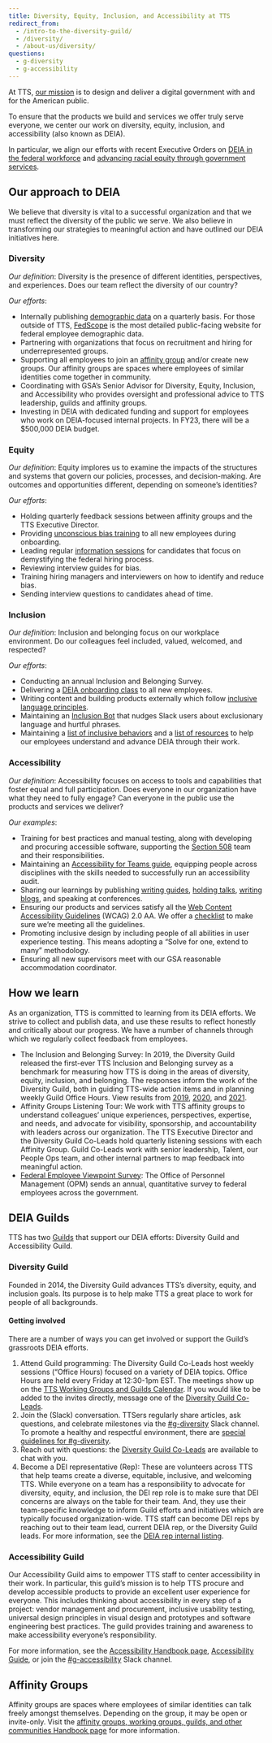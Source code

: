 ```yaml
---
title: Diversity, Equity, Inclusion, and Accessibility at TTS
redirect_from:
  - /intro-to-the-diversity-guild/
  - /diversity/
  - /about-us/diversity/
questions:
  - g-diversity
  - g-accessibility
---
```


At TTS, [our mission]({{site.baseurl}}/tts-history/) is to design and deliver a digital government with and for the American public.

To ensure that the products we build and services we offer truly serve everyone, we center our work on diversity, equity, inclusion, and accessibility (also known as DEIA).

In particular, we align our efforts with recent Executive Orders on [DEIA in the federal workforce](https://www.whitehouse.gov/briefing-room/presidential-actions/2021/06/25/executive-order-on-diversity-equity-inclusion-and-accessibility-in-the-federal-workforce/) and [advancing racial equity through government services](https://www.whitehouse.gov/briefing-room/presidential-actions/2021/01/20/executive-order-advancing-racial-equity-and-support-for-underserved-communities-through-the-federal-government/).

## Our approach to DEIA

We believe that diversity is vital to a successful organization and that we must reflect the diversity of the public we serve. We also believe in transforming our strategies to meaningful action and have outlined our DEIA initiatives here.

### Diversity

_Our definition_: Diversity is the presence of different identities, perspectives, and experiences. Does our team reflect the diversity of our country?

_Our efforts_:

- Internally publishing [demographic data](https://docs.google.com/spreadsheets/u/0/d/1eYqMhVBRvjCjnJpq_51h_MgLcXZQNN8wacWQC9XdzMw/edit) on a quarterly basis. For those outside of TTS, [FedScope](https://www.fedscope.opm.gov/) is the most detailed public-facing website for federal employee demographic data.
- Partnering with organizations that focus on recruitment and hiring for underrepresented groups.
- Supporting all employees to join an [affinity group]({{site.baseurl}}/training-and-development/working-groups-and-guilds-101/) and/or create new groups. Our affinity groups are spaces where employees of similar identities come together in community.
- Coordinating with GSA’s Senior Advisor for Diversity, Equity, Inclusion, and Accessibility who provides oversight and professional advice to TTS leadership, guilds and affinity groups.
- Investing in DEIA with dedicated funding and support for employees who work on DEIA-focused internal projects. In FY23, there will be a $500,000 DEIA budget.

### Equity

_Our definition_: Equity implores us to examine the impacts of the structures and systems that govern our policies, processes, and decision-making. Are outcomes and opportunities different, depending on someone’s identities?

_Our efforts_:

- Holding quarterly feedback sessions between affinity groups and the TTS Executive Director.
- Providing [unconscious bias training]({{site.baseurl}}/getting-started/classes/) to all new employees during onboarding.
- Leading regular [information sessions](https://join.tts.gsa.gov/) for candidates that focus on demystifying the federal hiring process.
- Reviewing interview guides for bias.
- Training hiring managers and interviewers on how to identify and reduce bias.
- Sending interview questions to candidates ahead of time.

### Inclusion

_Our definition_: Inclusion and belonging focus on our workplace environment. Do our colleagues feel included, valued, welcomed, and respected?

_Our efforts_:

- Conducting an annual Inclusion and Belonging Survey.
- Delivering a [DEIA onboarding class]({{site.baseurl}}/getting-started/classes/) to all new employees.
- Writing content and building products externally which follow [inclusive language principles](https://content-guide.18f.gov/our-style/inclusive-language/).
- Maintaining an [Inclusion Bot]({{site.baseurl}}/general-information-and-resources/inclusion-bot/) that nudges Slack users about exclusionary language and hurtful phrases.
- Maintaining a [list of inclusive behaviors]({{site.baseurl}}/general-information-and-resources/inclusive-behaviors/) and a [list of resources]({{site.baseurl}}/general-information-and-resources/deia-resources/) to help our employees understand and advance DEIA through their work.

### Accessibility

_Our definition_: Accessibility focuses on access to tools and capabilities that foster equal and full participation. Does everyone in our organization have what they need to fully engage? Can everyone in the public use the products and services we deliver?

_Our examples_:

- Training for best practices and manual testing, along with developing and procuring accessible software, supporting the [Section 508](https://www.section508.gov/content/about-us) team and their responsibilities.
- Maintaining an [Accessibility for Teams guide](https://accessibility.digital.gov/), equipping people across disciplines with the skills needed to successfully run an accessibility audit.
- Sharing our learnings by publishing [writing guides](https://accessibility.18f.gov/), [holding talks](https://www.youtube.com/watch?v=CL6lOwJEMGQ), [writing blogs](https://digital.gov/2015/06/05/using-section-508-guidance-to-improve-the-accessibility-of-government-services/), and speaking at conferences.
- Ensuring our products and services satisfy all the [Web Content Accessibility Guidelines](https://www.w3.org/WAI/standards-guidelines/wcag/) (WCAG) 2.0 AA. We offer a [checklist](https://accessibility.18f.gov/checklist/) to make sure we’re meeting all the guidelines.
- Promoting inclusive design by including people of all abilities in user experience testing. This means adopting a “Solve for one, extend to many” methodology.
- Ensuring all new supervisors meet with our GSA reasonable accommodation coordinator.

## How we learn

As an organization, TTS is committed to learning from its DEIA efforts. We strive to collect and publish data, and use these results to reflect honestly and critically about our progress. We have a number of channels through which we regularly collect feedback from employees.

- The Inclusion and Belonging Survey: In 2019, the Diversity Guild released the first-ever TTS Inclusion and Belonging survey as a benchmark for measuring how TTS is doing in the areas of diversity, equity, inclusion, and belonging. The responses inform the work of the Diversity Guild, both in guiding TTS-wide action items and in planning weekly Guild Office Hours. View results from [2019](https://docs.google.com/presentation/d/11acPBMr02thj8f9SIcvO9iqlzBff-MCTG8C3dL7LFqs/edit), [2020](https://docs.google.com/presentation/d/1Hhha6qPCCogu0UiufYJZ5YuhaRIfHK8zAFeeUgE1bR4/edit#), and [2021](https://docs.google.com/presentation/d/1tETeRLOydDLhMHFl1e2A5BzNhdWB9wxt4cH-yW1Qw0o/edit#).
- Affinity Groups Listening Tour: We work with TTS affinity groups to understand colleagues’ unique experiences, perspectives, expertise, and needs, and advocate for visibility, sponsorship, and accountability with leaders across our organization. The TTS Executive Director and the Diversity Guild Co-Leads hold quarterly listening sessions with each Affinity Group. Guild Co-Leads work with senior leadership, Talent, our People Ops team, and other internal partners to map feedback into meaningful action.
- [Federal Employee Viewpoint Survey](https://www.opm.gov/fevs/): The Office of Personnel Management (OPM) sends an annual, quantitative survey to federal employees across the government.

## DEIA Guilds

TTS has two [Guilds]({{site.baseurl}}/training-and-development/working-groups-and-guilds-101/#guilds-in-tts) that support our DEIA efforts: Diversity Guild and Accessibility Guild.

### Diversity Guild

Founded in 2014, the Diversity Guild advances TTS’s diversity, equity, and inclusion goals. Its purpose is to help make TTS a great place to work for people of all backgrounds.

#### Getting involved

There are a number of ways you can get involved or support the Guild’s grassroots DEIA efforts.

1. Attend Guild programming: The Diversity Guild Co-Leads host weekly sessions (“Office Hours) focused on a variety of DEIA topics. Office Hours are held every Friday at 12:30-1pm EST. The meetings show up on the [TTS Working Groups and Guilds Calendar](https://www.google.com/calendar/embed?src=gsa.gov_o1aqcv28k1f0nmca5bkch8los4%40group.calendar.google.com). If you would like to be added to the invites directly, message one of the [Diversity Guild Co-Leads]({{site.baseurl}}/training-and-development/working-groups-and-guilds-101/#current-guilds).
2. Join the (Slack) conversation. TTSers regularly share articles, ask questions, and celebrate milestones via the [#g-diversity](https://gsa-tts.slack.com/archives/C02DJFR0V) Slack channel. To promote a healthy and respectful environment, there are [special guidelines for #g-diversity](https://docs.google.com/document/d/1IP0GERswH8t5nQxH0VyYPidj5TrkNtfJEmaPz3_y-go/edit).
3. Reach out with questions: the [Diversity Guild Co-Leads]({{site.baseurl}}/training-and-development/working-groups-and-guilds-101/#current-guilds) are available to chat with you.
4. Become a DEI representative (Rep): These are volunteers across TTS that help teams create a diverse, equitable, inclusive, and welcoming TTS. While everyone on a team has a responsibility to advocate for diversity, equity, and inclusion, the DEI rep role is to make sure that DEI concerns are always on the table for their team. And, they use their team-specific knowledge to inform Guild efforts and initiatives which are typically focused organization-wide. TTS staff can become DEI reps by reaching out to their team lead, current DEIA rep, or the Diversity Guild leads. For more information, see the [DEIA rep internal listing](https://docs.google.com/document/d/1g7bpwFBfpHMy0guu5nUaF0HhBLvu42pF0nCiBdb92M4/edit).

### Accessibility Guild

Our Accessibility Guild aims to empower TTS staff to center accessibility in their work. In particular, this guild’s mission is to help TTS procure and develop accessible products to provide an excellent user experience for everyone. This includes thinking about accessibility in every step of a project: vendor management and procurement, inclusive usability testing, universal design principles in visual design and prototypes and software engineering best practices. The guild provides training and awareness to make accessibility everyone’s responsibility.

For more information, see the [Accessibility Handbook page]({{site.baseurl}}/accessibility/), [Accessibility Guide](https://accessibility.18f.gov/), or join the [\#g-accessibility](https://gsa-tts.slack.com/archives/C02BT4H5Q) Slack channel.

## Affinity Groups

Affinity groups are spaces where employees of similar identities can talk freely amongst themselves. Depending on the group, it may be open or invite-only. Visit the [affinity groups, working groups, guilds, and other communities Handbook page]({{site.baseurl}}/training-and-development/working-groups-and-guilds-101/) for more information.
